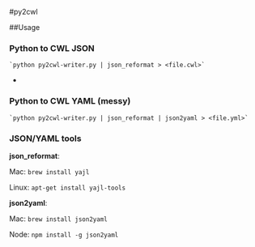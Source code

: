 #py2cwl

##Usage

### Python to CWL JSON
	`python py2cwl-writer.py | json_reformat > <file.cwl>`

-
### Python to CWL YAML (messy)
	`python py2cwl-writer.py | json_reformat | json2yaml > <file.yml>`

### JSON/YAML tools
**json_reformat**:

Mac: `brew install yajl`

Linux: `apt-get install yajl-tools`

**json2yaml**:

Mac: `brew install json2yaml` 

Node: `npm install -g json2yaml`

